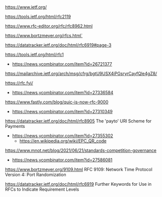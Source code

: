 https://www.ietf.org/

https://tools.ietf.org/html/rfc2119

https://www.rfc-editor.org/rfc/rfc8962.html

https://www.bortzmeyer.org/rfcs.html`

https://datatracker.ietf.org/doc/html/rfc6919#page-3

https://tools.ietf.org/html/rfc1
* https://news.ycombinator.com/item?id=26721377

https://mailarchive.ietf.org/arch/msg/cfrg/bgtU9USX4iPGsryrCayfQle4gZ8/

https://rfc.fyi/
* https://news.ycombinator.com/item?id=27336584

https://www.fastly.com/blog/quic-is-now-rfc-9000
* https://news.ycombinator.com/item?id=27310349

https://datatracker.ietf.org/doc/html/rfc8905 The 'payto' URI Scheme for Payments
* https://news.ycombinator.com/item?id=27355302
  * https://en.wikipedia.org/wiki/EPC_QR_code

https://www.mnot.net/blog/2021/06/21/standards-competition-governance
* https://news.ycombinator.com/item?id=27586081

https://www.bortzmeyer.org/9109.html RFC 9109: Network Time Protocol Version 4: Port Randomization

https://datatracker.ietf.org/doc/html/rfc6919 Further Keywords for Use in RFCs to Indicate Requirement Levels
